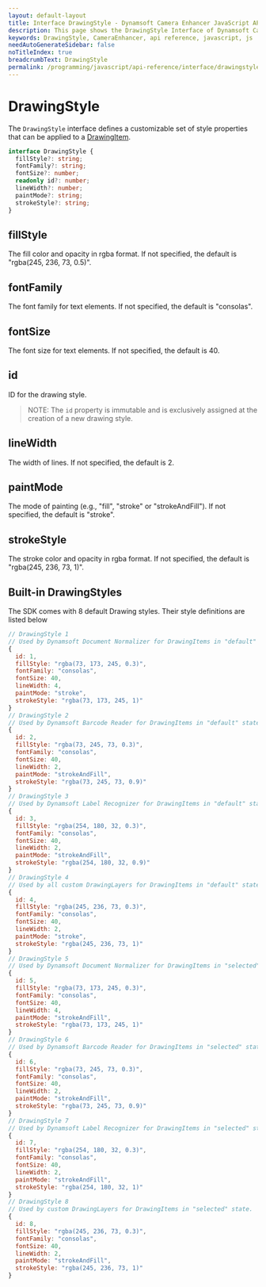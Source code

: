 ```yaml
---
layout: default-layout
title: Interface DrawingStyle - Dynamsoft Camera Enhancer JavaScript API
description: This page shows the DrawingStyle Interface of Dynamsoft Camera Enhancer JavaScript SDK.
keywords: DrawingStyle, CameraEnhancer, api reference, javascript, js
needAutoGenerateSidebar: false
noTitleIndex: true
breadcrumbText: DrawingStyle
permalink: /programming/javascript/api-reference/interface/drawingstyle.html
---
```


# DrawingStyle

The `DrawingStyle` interface defines a customizable set of style properties that can be applied to a [DrawingItem](../drawingitem.md). 

```ts
interface DrawingStyle {
  fillStyle?: string;
  fontFamily?: string;
  fontSize?: number;
  readonly id?: number;
  lineWidth?: number;
  paintMode?: string;
  strokeStyle?: string;
}
```

## fillStyle

The fill color and opacity in rgba format. If not specified, the default is "rgba(245, 236, 73, 0.5)".

## fontFamily

The font family for text elements. If not specified, the default is "consolas".

## fontSize
 
The font size for text elements. If not specified, the default is 40.

## id

ID for the drawing style.

> NOTE: The `id` property is immutable and is exclusively assigned at the creation of a new drawing style.

## lineWidth

The width of lines. If not specified, the default is 2.

## paintMode

The mode of painting (e.g., "fill", "stroke" or "strokeAndFill"). If not specified, the default is "stroke".

## strokeStyle

The stroke color and opacity in rgba format. If not specified, the default is "rgba(245, 236, 73, 1)".

## Built-in DrawingStyles

The SDK comes with 8 default Drawing styles. Their style definitions are listed below

```javascript
// DrawingStyle 1
// Used by Dynamsoft Document Normalizer for DrawingItems in "default" state.
{
  id: 1,
  fillStyle: "rgba(73, 173, 245, 0.3)",
  fontFamily: "consolas",
  fontSize: 40,
  lineWidth: 4,
  paintMode: "stroke",
  strokeStyle: "rgba(73, 173, 245, 1)"
}
// DrawingStyle 2
// Used by Dynamsoft Barcode Reader for DrawingItems in "default" state.
{
  id: 2,
  fillStyle: "rgba(73, 245, 73, 0.3)",
  fontFamily: "consolas",
  fontSize: 40,      
  lineWidth: 2,
  paintMode: "strokeAndFill",
  strokeStyle: "rgba(73, 245, 73, 0.9)"
}
// DrawingStyle 3
// Used by Dynamsoft Label Recognizer for DrawingItems in "default" state.
{
  id: 3,
  fillStyle: "rgba(254, 180, 32, 0.3)",
  fontFamily: "consolas",
  fontSize: 40,
  lineWidth: 2,
  paintMode: "strokeAndFill",
  strokeStyle: "rgba(254, 180, 32, 0.9)"
}
// DrawingStyle 4
// Used by all custom DrawingLayers for DrawingItems in "default" state.
{
  id: 4,
  fillStyle: "rgba(245, 236, 73, 0.3)",
  fontFamily: "consolas",
  fontSize: 40,
  lineWidth: 2,
  paintMode: "stroke",
  strokeStyle: "rgba(245, 236, 73, 1)"
}
// DrawingStyle 5
// Used by Dynamsoft Document Normalizer for DrawingItems in "selected" state.
{
  id: 5,
  fillStyle: "rgba(73, 173, 245, 0.3)",
  fontFamily: "consolas",
  fontSize: 40,
  lineWidth: 4,
  paintMode: "strokeAndFill",
  strokeStyle: "rgba(73, 173, 245, 1)"
}
// DrawingStyle 6
// Used by Dynamsoft Barcode Reader for DrawingItems in "selected" state.
{
  id: 6,
  fillStyle: "rgba(73, 245, 73, 0.3)",
  fontFamily: "consolas",
  fontSize: 40,
  lineWidth: 2,
  paintMode: "strokeAndFill",
  strokeStyle: "rgba(73, 245, 73, 0.9)"
}
// DrawingStyle 7
// Used by Dynamsoft Label Recognizer for DrawingItems in "selected" state.
{
  id: 7,
  fillStyle: "rgba(254, 180, 32, 0.3)",
  fontFamily: "consolas",
  fontSize: 40,
  lineWidth: 2,
  paintMode: "strokeAndFill",
  strokeStyle: "rgba(254, 180, 32, 1)"
}
// DrawingStyle 8
// Used by custom DrawingLayers for DrawingItems in "selected" state.
{
  id: 8,
  fillStyle: "rgba(245, 236, 73, 0.3)",
  fontFamily: "consolas",
  fontSize: 40,
  lineWidth: 2,
  paintMode: "strokeAndFill",
  strokeStyle: "rgba(245, 236, 73, 1)"
}
```